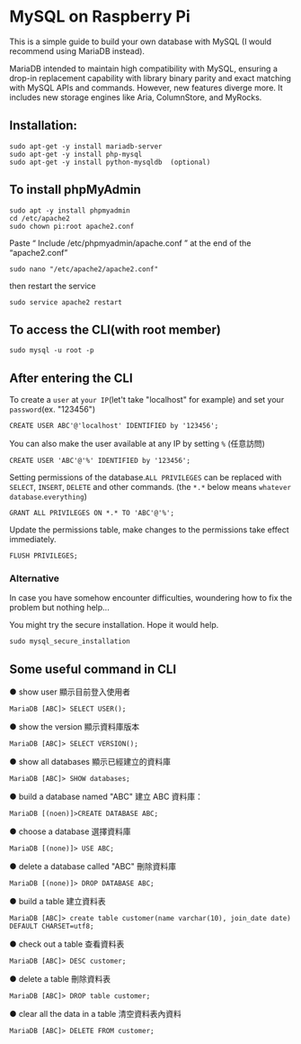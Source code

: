 # MySQL on Raspberry Pi
This is a simple guide to build your own database with MySQL (I would recommend using MariaDB instead).

MariaDB intended to maintain high compatibility with MySQL, ensuring a drop-in replacement capability with library binary parity and exact matching with MySQL APIs and commands.
However, new features diverge more. It includes new storage engines like Aria, ColumnStore, and MyRocks.

## Installation:
```shell
sudo apt-get -y install mariadb-server 
sudo apt-get -y install php-mysql
sudo apt-get -y install python-mysqldb	(optional)
```

## To install phpMyAdmin
```shell
sudo apt -y install phpmyadmin
cd /etc/apache2
sudo chown pi:root apache2.conf
```

Paste “ Include /etc/phpmyadmin/apache.conf ” at the end of the “apache2.conf”
```shell
sudo nano "/etc/apache2/apache2.conf"
```

then restart the service
```shell
sudo service apache2 restart
```

## To access the CLI(with root member)
```shell
sudo mysql -u root -p
```


## After entering the CLI

To create a `user` at `your IP`(let't take "localhost" for example) and set your `password`(ex. "123456")
```shell
CREATE USER ABC'@'localhost' IDENTIFIED by '123456';
```
You can also make the user available at any IP by setting `%` (任意訪問)
```shell
CREATE USER 'ABC'@'%' IDENTIFIED by '123456';
```
Setting permissions of the database.`ALL PRIVILEGES` can be replaced with `SELECT`, `INSERT`, `DELETE` and other commands.
(the `*.*` below means `whatever database`.`everything`)
```shell
GRANT ALL PRIVILEGES ON *.* TO 'ABC'@'%';
```
Update the permissions table, make changes to the permissions take effect immediately.
```shell
FLUSH PRIVILEGES;
```




### Alternative
In case you have somehow encounter difficulties, woundering how to fix the problem but nothing help...

You might try the secure installation. Hope it would help.
```shell
sudo mysql_secure_installation
```


## Some useful command in CLI

● show user 顯示目前登入使用者
```
MariaDB [ABC]> SELECT USER();
```

● show the version 顯示資料庫版本
```
MariaDB [ABC]> SELECT VERSION();
```

● show all databases 顯示已經建立的資料庫
```
MariaDB [ABC]> SHOW databases;
```

● build a database named "ABC" 建立 ABC 資料庫：
```
MariaDB [(noen)]>CREATE DATABASE ABC;
```

● choose a database 選擇資料庫
```
MariaDB [(none)]> USE ABC;
```

● delete a database called "ABC" 刪除資料庫
```
MariaDB [(none)]> DROP DATABASE ABC;
```

● build a table 建立資料表
```
MariaDB [ABC]> create table customer(name varchar(10), join_date date) DEFAULT CHARSET=utf8;
```

● check out a table 查看資料表
```
MariaDB [ABC]> DESC customer;
```
● delete a table 刪除資料表
```
MariaDB [ABC]> DROP table customer;
```
● clear all the data in a table 清空資料表內資料
```
MariaDB [ABC]> DELETE FROM customer;
```
